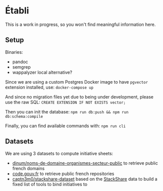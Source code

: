 # Établi

This is a work in progress, so you won't find meaningful information here.

## Setup

Binaries:

- pandoc
- semgrep
- wappalyzer local alternative?

Since we are using a custom Postgres Docker image to have `pgvector` extension installed, use:
`docker-compose up`

And since no migration files yet due to being under development, please use the raw SQL:
`CREATE EXTENSION IF NOT EXISTS vector;`

Then you can init the database:
`npm run db:push && npm run db:schema:compile`

Finally, you can find available commands with:
`npm run cli`

## Datasets

We are using 3 datasets to compute initiative sheets:

- [dinum/noms-de-domaine-organismes-secteur-public](https://gitlab.adullact.net/dinum/noms-de-domaine-organismes-secteur-public/) to retrieve public french domains
- [code.gouv.fr](https://code.gouv.fr/public/) to retrieve public french repositories
- [captn3m0/stackshare-dataset](https://github.com/captn3m0/stackshare-dataset) based on the [StackShare](https://stackshare.io/) data to build a fixed list of tools to bind initiatives to
